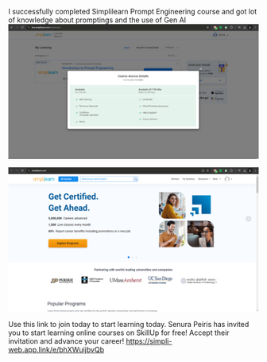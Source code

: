 I successfully completed Simplilearn Prompt Engineering course and got lot of knowledge about promptings and the use of Gen AI
![image alt](https://github.com/Senura-Peiris/Prompt-Engineering-Certificate/blob/main/COURSE.png?raw=true)

![iamge alt](https://github.com/Senura-Peiris/Prompt-Engineering-Certificate/blob/main/simple%20learn.png?raw=true)

Use this link to join today to start learning today.
Senura Peiris has invited you to start learning online courses on SkillUp for free! Accept their invitation and advance your career!
https://simpli-web.app.link/e/bhXWuijbvQb
